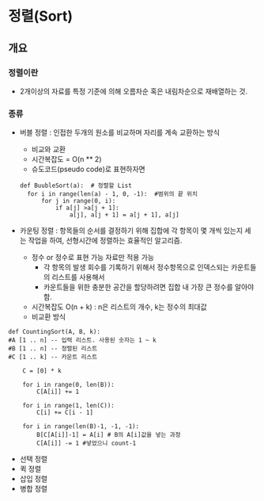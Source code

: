 # 정렬(Sort)

## 개요

### 정렬이란

- 2개이상의 자료를 특정 기준에 의해 오름차순 혹은 내림차순으로 재배열하는 것.

### 종류

- 버블 정렬 : 인접한 두개의 원소를 비교하며 자리를 계속 교환하는 방식

  - 비교와 교환
  - 시간복잡도 = O(n ** 2)
  - 슈도코드(pseudo code)로 표현하자면

  ```
  def BuubleSort(a):  # 정렬할 List
  	for i in range(len(a) - 1, 0, -1):  #범위의 끝 위치
  		for j in range(0, i):
  			if a[j] >a[j + 1]:
  				a[j], a[j + 1] = a[j + 1], a[j]
  ```

  

- 카운팅 정렬 : 항목들의 순서를 결정하기 위해 집합에 각 항목이 몇 개씩 있는지 세는 작업을 하여, 선형시간에 정렬하는 효율적인 알고리즘.

  - 정수 or 정수로 표현 가능 자료만 적용 가능
    - 각 항목의 발생 회수를 기록하기 위해서 정수항목으로 인덱스되는 카운트들의 리스트를 사용해서
    - 카운트들을 위한 충분한 공간을 할당하려면 집합 내 가장 큰 정수를 알아야함.
  - 시간복잡도 O(n + k) : n은 리스트의 개수, k는 정수의 최대값
  - 비교환 방식

```
def CountingSort(A, B, k):
#A [1 .. n] -- 입력 리스트. 사용된 숫자는 1 ~ k
#B [1 .. n] -- 정렬된 리스트
#C [1 .. k] -- 카운트 리스트

	C = [0] * k

	for i in range(0, len(B)):
		C[A[i]] += 1

	for i in range(1, len(C)):
		C[i] += C[i - 1]
	
	for i in range(len(B)-1, -1, -1):
		B[C[A[i]]-1] = A[i] # B의 A[i]값을 넣는 과정
		C[A[i]] -= 1 #넣었으니 count-1
```



- 선택 정렬
- 퀵 정렬
- 삽입 정렬
- 병합 정렬

